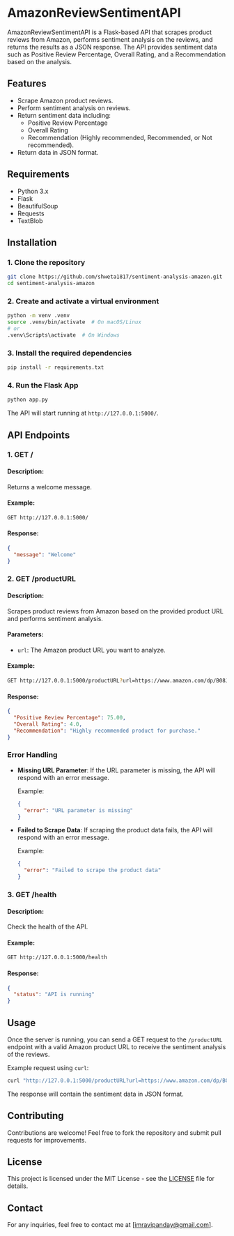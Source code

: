 
# AmazonReviewSentimentAPI

AmazonReviewSentimentAPI is a Flask-based API that scrapes product reviews from Amazon, performs sentiment analysis on the reviews, and returns the results as a JSON response. The API provides sentiment data such as Positive Review Percentage, Overall Rating, and a Recommendation based on the analysis.

## Features
- Scrape Amazon product reviews.
- Perform sentiment analysis on reviews.
- Return sentiment data including:
  - Positive Review Percentage
  - Overall Rating
  - Recommendation (Highly recommended, Recommended, or Not recommended).
- Return data in JSON format.

## Requirements
- Python 3.x
- Flask
- BeautifulSoup
- Requests
- TextBlob

## Installation

### 1. Clone the repository
```bash
git clone https://github.com/shweta1817/sentiment-analysis-amazon.git
cd sentiment-analysis-amazon
```

### 2. Create and activate a virtual environment
```bash
python -m venv .venv
source .venv/bin/activate  # On macOS/Linux
# or
.venv\Scripts\activate  # On Windows
```

### 3. Install the required dependencies
```bash
pip install -r requirements.txt
```

### 4. Run the Flask App
```bash
python app.py
```

The API will start running at `http://127.0.0.1:5000/`.

## API Endpoints

### 1. **GET /**
#### Description:
Returns a welcome message.

#### Example:
```bash
GET http://127.0.0.1:5000/
```

#### Response:
```json
{
  "message": "Welcome"
}
```

### 2. **GET /productURL**
#### Description:
Scrapes product reviews from Amazon based on the provided product URL and performs sentiment analysis.

#### Parameters:
- `url`: The Amazon product URL you want to analyze.

#### Example:
```bash
GET http://127.0.0.1:5000/productURL?url=https://www.amazon.com/dp/B08J5F3G18
```

#### Response:
```json
{
  "Positive Review Percentage": 75.00,
  "Overall Rating": 4.0,
  "Recommendation": "Highly recommended product for purchase."
}
```

### Error Handling

- **Missing URL Parameter**: If the URL parameter is missing, the API will respond with an error message.
  
  Example:
  ```json
  {
    "error": "URL parameter is missing"
  }
  ```

- **Failed to Scrape Data**: If scraping the product data fails, the API will respond with an error message.
  
  Example:
  ```json
  {
    "error": "Failed to scrape the product data"
  }
  ```

### 3. **GET /health**
#### Description:
Check the health of the API.

#### Example:
```bash
GET http://127.0.0.1:5000/health
```

#### Response:
```json
{
  "status": "API is running"
}
```

## Usage

Once the server is running, you can send a GET request to the `/productURL` endpoint with a valid Amazon product URL to receive the sentiment analysis of the reviews.

Example request using `curl`:
```bash
curl "http://127.0.0.1:5000/productURL?url=https://www.amazon.com/dp/B08J5F3G18"
```

The response will contain the sentiment data in JSON format.

## Contributing

Contributions are welcome! Feel free to fork the repository and submit pull requests for improvements.

## License

This project is licensed under the MIT License - see the [LICENSE](LICENSE) file for details.

## Contact

For any inquiries, feel free to contact me at [imravipanday@gmail.com].
